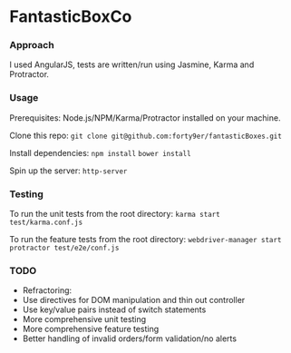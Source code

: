 # FantasticBoxCo

### Approach
I used AngularJS, tests are written/run using Jasmine, Karma and Protractor.


### Usage

Prerequisites:
Node.js/NPM/Karma/Protractor installed on your machine.

Clone this repo:
``` git clone git@github.com:forty9er/fantasticBoxes.git ```

Install dependencies:
``` npm install ```
``` bower install ```

Spin up the server:
``` http-server ```

### Testing

To run the unit tests from the root directory:
``` karma start test/karma.conf.js ```

To run the feature tests from the root directory:
``` webdriver-manager start ```
``` protractor test/e2e/conf.js ```


### TODO
* Refractoring: 
* Use directives for DOM manipulation and thin out controller
* Use key/value pairs instead of switch statements
* More comprehensive unit testing
* More comprehensive feature testing
* Better handling of invalid orders/form validation/no alerts
